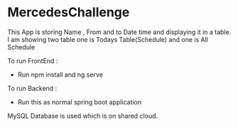 # MercedesChallenge

This App is storing Name , From and to Date time and displaying it in a table.
I am showing two table one is Todays Table(Schedule) and one is All Schedule


To run FrontEnd : 
   - Run npm install and ng serve

To run Backend :
  - Run this as normal spring boot application

MySQL Database is used which is on shared cloud.


